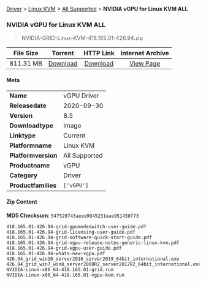 
[Driver](/README.md)  >  [Linux KVM](/index/Driver/Linux_KVM.md)  >  [All Supported](/index/Driver/Linux_KVM/All_Supported.md)  >  **NVIDIA vGPU for Linux KVM ALL**


###    NVIDIA vGPU for Linux KVM ALL

> NVIDIA-GRID-Linux-KVM-418.165.01-426.94.zip   


| **File Size** | **Torrent**  | **HTTP Link** | **Internet Archive** |
|:-------------:|:------------:|:-------------:|:--------------------:|
| 811.31 MB |  [Download](https://archive.org/download/nvgpu_NVIDIA-GRID-Linux-KVM-418.165.01-426.94.zip/nvgpu_NVIDIA-GRID-Linux-KVM-418.165.01-426.94.zip_archive.torrent)       | [Download](https://archive.org/compress/nvgpu_NVIDIA-GRID-Linux-KVM-418.165.01-426.94.zip) | [View Page](https://archive.org/details/nvgpu_NVIDIA-GRID-Linux-KVM-418.165.01-426.94.zip)       |

#### Meta

<table>
<tr><td><strong>Name</strong></td><td>vGPU Driver</td></tr>
<tr><td><strong>Releasedate</strong></td><td>2020-09-30</td></tr>
<tr><td><strong>Version</strong></td><td>8.5</td></tr>
<tr><td><strong>Downloadtype</strong></td><td>Image</td></tr>
<tr><td><strong>Linktype</strong></td><td>Current</td></tr>
<tr><td><strong>Platformname</strong></td><td>Linux KVM</td></tr>
<tr><td><strong>Platformversion</strong></td><td>All Supported</td></tr>
<tr><td><strong>Productname</strong></td><td>vGPU</td></tr>
<tr><td><strong>Category</strong></td><td>Driver</td></tr>
<tr><td><strong>Productfamilies</strong></td><td><code>['vGPU']</code></td></tr>
</table>

#### Zip Content

**MD5 Checksum**: `547520743aeee9945231eae951458f73`

```text
418.165.01-426.94-grid-gpumodeswitch-user-guide.pdf
418.165.01-426.94-grid-licensing-user-guide.pdf
418.165.01-426.94-grid-software-quick-start-guide.pdf
418.165.01-426.94-grid-vgpu-release-notes-generic-linux-kvm.pdf
418.165.01-426.94-grid-vgpu-user-guide.pdf
418.165.01-426.94-whats-new-vgpu.pdf
426.94_grid_win10_server2016_server2019_64bit_international.exe
426.94_grid_win7_win8_server2008R2_server2012R2_64bit_international.exe
NVIDIA-Linux-x86_64-418.165.01-grid.run
NVIDIA-Linux-x86_64-418.165.01-vgpu-kvm.run
```